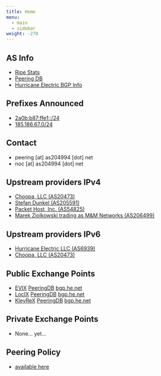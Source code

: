 ```yaml
---
title: Home
menu:
  - main
  - sidebar
weight: -270
---
```


## AS Info
* [Ripe Stats](https://stat.ripe.net/AS204994#tabId=at-a-glance)
* [Peering DB](https://www.peeringdb.com/net/15369)
* [Hurricane Electric BGP Info](https://bgp.he.net/as204994)


## Prefixes Announced
* [2a0b:b87:ffe1::/24](https://bgp.he.net/net/2a0b:b87:ffe1::/48)
* [185.186.67.0/24](https://bgp.he.net/net/185.186.67.0/24)

## Contact
* peering [at] as204994 [dot] net
* noc [at] as204994 [dot] net

## Upstream providers IPv4
* [Choopa, LLC (AS20473)](https://bgp.he.net/AS20473)
* [Stefan Dunkel (AS205591)](https://bgp.he.net/AS205591)
* [Packet Host, Inc. (AS54825)](https://bgp.he.net/AS54825)
* [Marek Ziolkowski trading as M&M Networks (AS206499)](https://bgp.he.net/AS206499)

## Upstream providers IPv6

* [Hurricane Electric LLC (AS6939)](https://bgp.he.net/AS6939)
* [Choopa, LLC (AS20473)](https://bgp.he.net/AS20473)

## Public Exchange Points

* [EVIX](https://www.evix.org) [PeeringDB](https://www.peeringdb.com/ix/2274) [bgp.he.net](https://bgp.he.net/exchange/EVIX)
* [LocIX](https://locix.online) [PeeringDB](https://www.peeringdb.com/ix/2084) [bgp.he.net](https://bgp.he.net/exchange/LocIX)
* [KleyReX](http://www.kleyrex.net) [PeeringDB](https://www.peeringdb.com/ix/123) [bgp.he.net](https://bgp.he.net/exchange/KleyReX)

## Private Exchange Points
* None... yet...

## Peering Policy
* [available here](/peering)